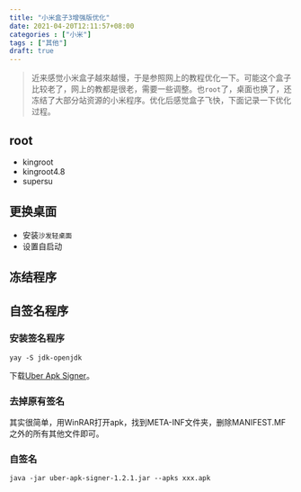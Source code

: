 ```yaml
---
title: "小米盒子3增强版优化"
date: 2021-04-20T12:11:57+08:00
categories : ["小米"]
tags : ["其他"]
draft: true
---
```

> 近来感觉小米盒子越來越慢，于是参照网上的教程优化一下。可能这个盒子比较老了，网上的教都是很老，需要一些调整。也`root`了，桌面也换了，还冻结了大部分站资源的小米程序。优化后感觉盒子飞快，下面记录一下优化过程。

## root
- kingroot
- kingroot4.8
- supersu
## 更换桌面
- 安装`沙发轻桌面`
- 设置自启动
## 冻结程序

## 自签名程序

### 安装签名程序
```
yay -S jdk-openjdk
```
下载[Uber Apk Signer](https://github.com/patrickfav/uber-apk-signer)。
### 去掉原有签名

其实很简单，用WinRAR打开apk，找到META-INF文件夹，删除MANIFEST.MF之外的所有其他文件即可。
### 自签名
```
java -jar uber-apk-signer-1.2.1.jar --apks xxx.apk
``` 

